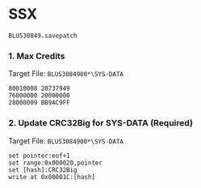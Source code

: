#  SSX 

`BLUS30849.savepatch`

### 1. Max Credits

Target File: `BLUS3084900*\SYS-DATA`

```
80010008 20737949
76000000 20000000
28000009 BB9AC9FF
```

### 2. Update CRC32Big for SYS-DATA (Required)

Target File: `BLUS3084900*\SYS-DATA`

```
set pointer:eof+1
set range:0x000020,pointer
set [hash]:CRC32Big
write at 0x00001C:[hash]
```

